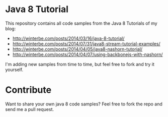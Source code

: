 Java 8 Tutorial
==============

This repository contains all code samples from the Java 8 Tutorials of my blog:

- http://winterbe.com/posts/2014/03/16/java-8-tutorial/
- http://winterbe.com/posts/2014/07/31/java8-stream-tutorial-examples/
- http://winterbe.com/posts/2014/04/05/java8-nashorn-tutorial/
- http://winterbe.com/posts/2014/04/07/using-backbonejs-with-nashorn/

I'm adding new samples from time to time, but feel free to fork and try it yourself.


Contribute
==============

Want to share your own java 8 code samples? Feel free to fork the repo and send me a pull request.
